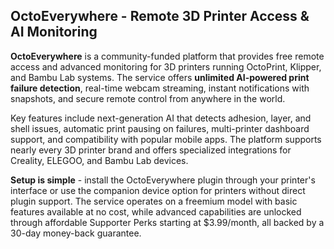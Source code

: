 ## OctoEverywhere - Remote 3D Printer Access & AI Monitoring

**OctoEverywhere** is a community-funded platform that provides free remote access and advanced monitoring for 3D printers running OctoPrint, Klipper, and Bambu Lab systems. The service offers **unlimited AI-powered print failure detection**, real-time webcam streaming, instant notifications with snapshots, and secure remote control from anywhere in the world.

Key features include next-generation AI that detects adhesion, layer, and shell issues, automatic print pausing on failures, multi-printer dashboard support, and compatibility with popular mobile apps. The platform supports nearly every 3D printer brand and offers specialized integrations for Creality, ELEGOO, and Bambu Lab devices.

**Setup is simple** - install the OctoEverywhere plugin through your printer's interface or use the companion device option for printers without direct plugin support. The service operates on a freemium model with basic features available at no cost, while advanced capabilities are unlocked through affordable Supporter Perks starting at $3.99/month, all backed by a 30-day money-back guarantee.